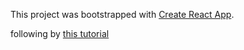 This project was bootstrapped with [Create React App](https://github.com/facebookincubator/create-react-app).

following by [this tutorial](http://jameshuynh.com/rails/react%20js/chat/2017/07/30/build-chat-using-react-js-and-rails-action-cable/) 
